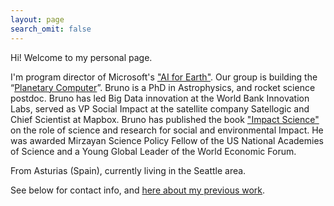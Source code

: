 ```yaml
---
layout: page
search_omit: false
---
```



Hi! Welcome to my personal page.

I'm program director of Microsoft's ["AI for Earth"](https://www.microsoft.com/en-us/ai/ai-for-earth). Our group is building the “[Planetary Computer](https://planetarycomputer.microsoft.com/)”. Bruno is a PhD in Astrophysics, and rocket science postdoc. Bruno has led Big Data innovation at the World Bank Innovation Labs, served as VP Social Impact at the satellite company Satellogic and Chief Scientist at Mapbox. Bruno has published the book ["Impact Science"](https://www.amazon.com/gp/product/B07SN1L4L2/ref=dbs_a_def_rwt_bibl_vppi_i1) on the role of science and research for social and environmental Impact. He was awarded Mirzayan Science Policy Fellow of the US National Academies of Science and a Young Global Leader of the World Economic Forum.


From Asturias (Spain), currently living in the Seattle area.

See below for contact info, and [here about my previous work](/work).
